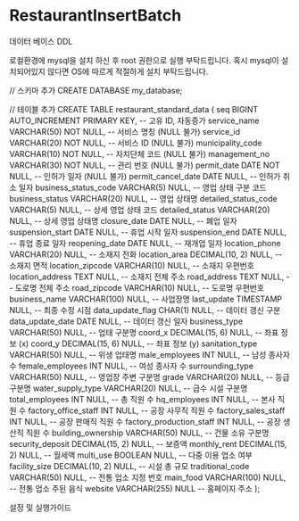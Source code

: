 # RestaurantInsertBatch
데이터 베이스 DDL

로컬환경에 mysql을 설치 하신 후 root 권한으로 실행 부탁드립니다.
혹시 mysql이 설치되어있지 않다면 OS에 따르게 적절하게 설치 부탁드립니다.

// 스키마 추가
CREATE DATABASE my_database;

// 테이블 추가
CREATE TABLE restaurant_standard_data (
seq BIGINT AUTO_INCREMENT PRIMARY KEY, -- 고유 ID, 자동증가
service_name VARCHAR(50) NOT NULL, -- 서비스 명칭 (NULL 불가)
service_id VARCHAR(20) NOT NULL, -- 서비스 ID (NULL 불가)
municipality_code VARCHAR(10) NOT NULL, -- 자치단체 코드 (NULL 불가)
management_no VARCHAR(30) NOT NULL, -- 관리 번호 (NULL 불가)
permit_date DATE NOT NULL, -- 인허가 일자 (NULL 불가)
permit_cancel_date DATE NULL, -- 인허가 취소 일자
business_status_code VARCHAR(5) NULL, -- 영업 상태 구분 코드
business_status VARCHAR(20) NULL, -- 영업 상태명
detailed_status_code VARCHAR(5) NULL, -- 상세 영업 상태 코드
detailed_status VARCHAR(20) NULL, -- 상세 영업 상태명
closure_date DATE NULL, -- 폐업 일자
suspension_start DATE NULL, -- 휴업 시작 일자
suspension_end DATE NULL, -- 휴업 종료 일자
reopening_date DATE NULL, -- 재개업 일자
location_phone VARCHAR(20) NULL, -- 소재지 전화
location_area DECIMAL(10, 2) NULL, -- 소재지 면적
location_zipcode VARCHAR(10) NULL, -- 소재지 우편번호
location_address TEXT NULL, -- 소재지 전체 주소
road_address TEXT NULL, -- 도로명 전체 주소
road_zipcode VARCHAR(10) NULL, -- 도로명 우편번호
business_name VARCHAR(100) NULL, -- 사업장명
last_update TIMESTAMP NULL, -- 최종 수정 시점
data_update_flag CHAR(1) NULL, -- 데이터 갱신 구분
data_update_date DATE NULL, -- 데이터 갱신 일자
business_type VARCHAR(50) NULL, -- 업태 구분명
coord_x DECIMAL(15, 6) NULL, -- 좌표 정보 (x)
coord_y DECIMAL(15, 6) NULL, -- 좌표 정보 (y)
sanitation_type VARCHAR(50) NULL, -- 위생 업태명
male_employees INT NULL, -- 남성 종사자 수
female_employees INT NULL, -- 여성 종사자 수
surrounding_type VARCHAR(50) NULL, -- 영업장 주변 구분명
grade VARCHAR(20) NULL, -- 등급 구분명
water_supply_type VARCHAR(20) NULL, -- 급수 시설 구분명
total_employees INT NULL, -- 총 직원 수
hq_employees INT NULL, -- 본사 직원 수
factory_office_staff INT NULL, -- 공장 사무직 직원 수
factory_sales_staff INT NULL, -- 공장 판매직 직원 수
factory_production_staff INT NULL, -- 공장 생산직 직원 수
building_ownership VARCHAR(50) NULL, -- 건물 소유 구분명
security_deposit DECIMAL(15, 2) NULL, -- 보증액
monthly_rent DECIMAL(15, 2) NULL, -- 월세액
multi_use BOOLEAN NULL, -- 다중 이용 업소 여부
facility_size DECIMAL(10, 2) NULL, -- 시설 총 규모
traditional_code VARCHAR(50) NULL, -- 전통 업소 지정 번호
main_food VARCHAR(100) NULL, -- 전통 업소 주된 음식
website VARCHAR(255) NULL -- 홈페이지 주소
);

설정 및 실행가이드

